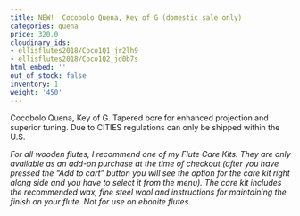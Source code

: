 ```yaml
---
title: NEW!  Cocobolo Quena, Key of G (domestic sale only)
categories: quena
price: 320.0
cloudinary_ids:
- ellisflutes2018/Coco1Q1_jr2lh9
- ellisflutes2018/Coco1Q2_jd0b7s
html_embed: ''
out_of_stock: false
inventory: 1
weight: '450'
---
```


Cocobolo Quena, Key of G. Tapered bore for enhanced projection and superior tuning.  Due to CITIES regulations can only be shipped within the U.S.

*For all wooden flutes, I recommend one of my Flute Care Kits.  They are only available as an add-on purchase at the time of checkout (after you have pressed the “Add to cart” button you will see the option for the care kit right along side and you have to select it from the menu). The care kit includes the recommended wax, fine steel wool and instructions for maintaining the finish on your flute.  Not for use on ebonite flutes.*

